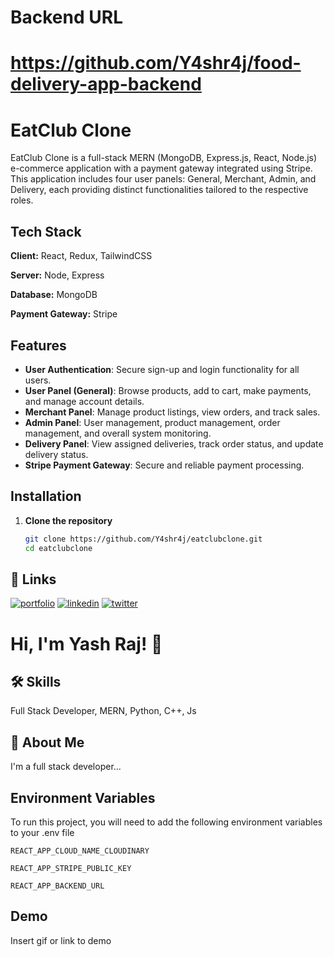 # Backend URL
# https://github.com/Y4shr4j/food-delivery-app-backend




# EatClub Clone

EatClub Clone is a full-stack MERN (MongoDB, Express.js, React, Node.js) e-commerce application with a payment gateway integrated using Stripe. This application includes four user panels: General, Merchant, Admin, and Delivery, each providing distinct functionalities tailored to the respective roles.


## Tech Stack

**Client:** React, Redux, TailwindCSS

**Server:** Node, Express

**Database:** MongoDB

**Payment Gateway:** Stripe

## Features

- **User Authentication**: Secure sign-up and login functionality for all users.
- **User Panel (General)**: Browse products, add to cart, make payments, and manage account details.
- **Merchant Panel**: Manage product listings, view orders, and track sales.
- **Admin Panel**: User management, product management, order management, and overall system monitoring.
- **Delivery Panel**: View assigned deliveries, track order status, and update delivery status.
- **Stripe Payment Gateway**: Secure and reliable payment processing.
## Installation

1. **Clone the repository**
   ```bash
   git clone https://github.com/Y4shr4j/eatclubclone.git
   cd eatclubclone
## 🔗 Links
[![portfolio](https://img.shields.io/badge/my_portfolio-000?style=for-the-badge&logo=ko-fi&logoColor=white)](https://yashra4j-portfolio.vercel.app/)
[![linkedin](https://img.shields.io/badge/linkedin-0A66C2?style=for-the-badge&logo=linkedin&logoColor=white)](https://www.linkedin.com/in/yashra4j/)
[![twitter](https://img.shields.io/badge/twitter-1DA1F2?style=for-the-badge&logo=twitter&logoColor=white)](https://x.com/YashRa4j)


# Hi, I'm Yash Raj! 👋


## 🛠 Skills
Full Stack Developer, MERN, Python, C++, Js


## 🚀 About Me
I'm a full stack developer...


## Environment Variables

To run this project, you will need to add the following environment variables to your .env file

`REACT_APP_CLOUD_NAME_CLOUDINARY `

`REACT_APP_STRIPE_PUBLIC_KEY `

`REACT_APP_BACKEND_URL `
## Demo

Insert gif or link to demo

